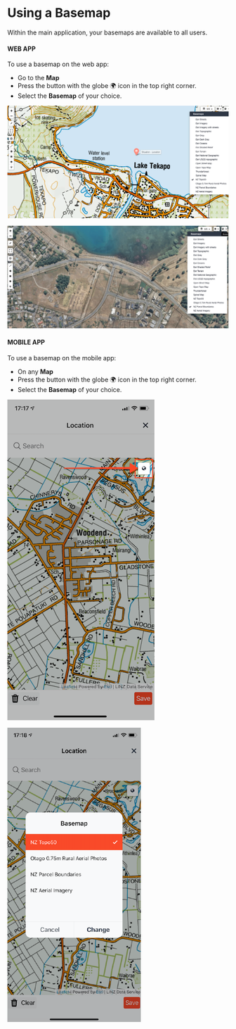 # Using a Basemap

Within the main application, your basemaps are available to all users.

#### WEB APP

To use a basemap on the web app:

* Go to the **Map**
* Press the  button with the globe 🌍 icon in the top right corner.
* Select the **Basemap** of your choice.

![](../../../.gitbook/assets/web-basemap-1.png)

![](../../../.gitbook/assets/web-basemap-2.png)

#### MOBILE APP

To use a basemap on the mobile app:

* On any **Map**
* Press the button with the globe 🌍 icon in the top right corner.
* Select the **Basemap** of your choice.

![](../../../.gitbook/assets/web-app-basemap-1.png)

![](../../../.gitbook/assets/mobile-app-basemap-2.png)

  
  


